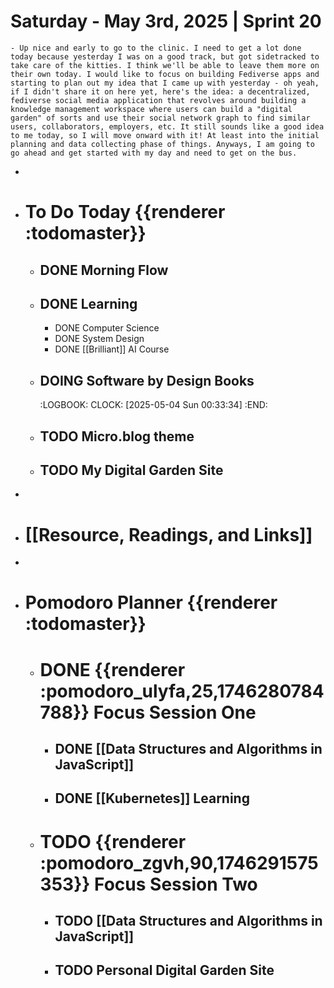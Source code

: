 # Saturday - May 3rd, 2025 | Sprint 20
	- Up nice and early to go to the clinic. I need to get a lot done today because yesterday I was on a good track, but got sidetracked to take care of the kitties. I think we'll be able to leave them more on their own today. I would like to focus on building Fediverse apps and starting to plan out my idea that I came up with yesterday - oh yeah, if I didn't share it on here yet, here's the idea: a decentralized, fediverse social media application that revolves around building a knowledge management workspace where users can build a "digital garden" of sorts and use their social network graph to find similar users, collaborators, employers, etc. It still sounds like a good idea to me today, so I will move onward with it! At least into the initial planning and data collecting phase of things. Anyways, I am going to go ahead and get started with my day and need to get on the bus.
-
- # To Do Today {{renderer :todomaster}}
	- ## DONE Morning Flow
	- ## DONE Learning
		- DONE Computer Science
		- DONE System Design
		- DONE [[Brilliant]] AI Course
	- ## DOING Software by Design Books
	  :LOGBOOK:
	  CLOCK: [2025-05-04 Sun 00:33:34]
	  :END:
	- ## TODO Micro.blog theme
	- ## TODO My Digital Garden Site
-
- # [[Resource, Readings, and Links]]
-
- # Pomodoro Planner {{renderer :todomaster}}
	- # DONE {{renderer :pomodoro_ulyfa,25,1746280784788}} Focus Session One
		- ## DONE [[Data Structures and Algorithms in JavaScript]]
		- ## DONE [[Kubernetes]] Learning
	- # TODO {{renderer :pomodoro_zgvh,90,1746291575353}} Focus Session Two
		- ## TODO [[Data Structures and Algorithms in JavaScript]]
		- ## TODO Personal Digital Garden Site